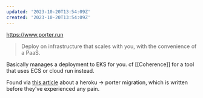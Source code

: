```yaml
---
updated: '2023-10-20T13:54:09Z'
created: '2023-10-20T13:54:09Z'
---
```

https://www.porter.run

> Deploy on infrastructure that scales with you, with the convenience of a PaaS.

Basically manages a deployment to EKS for you. cf [[Coherence]] for a tool that uses ECS or cloud run instead.

Found via [this article](https://blog.hellolanding.tech/move-fast-avoid-sharp-edges-5d3a07f19a59) about a heroku -> porter migration, which is written before they've experienced any pain.